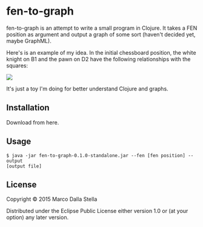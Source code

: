 # fen-to-graph

fen-to-graph is an attempt to write a small program in Clojure. It takes a FEN
position as argument and output a graph of some sort (haven't decided yet, maybe
GraphML).

Here's is an example of my idea. In the initial chessboard position, the white
knight on B1 and the pawn on D2 have the following relationships with the
squares:

![](https://github.com/mdallastella/fen-to-graph/example-graph.png)

It's just a toy I'm doing for better understand Clojure and graphs.

## Installation

Download from here.

## Usage

    $ java -jar fen-to-graph-0.1.0-standalone.jar --fen [fen position] --output
    [output file]

## License

Copyright © 2015 Marco Dalla Stella

Distributed under the Eclipse Public License either version 1.0 or (at
your option) any later version.
